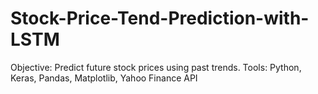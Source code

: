 # Stock-Price-Tend-Prediction-with-LSTM
Objective: Predict future stock prices using past trends.  Tools: Python, Keras, Pandas, Matplotlib, Yahoo Finance API
